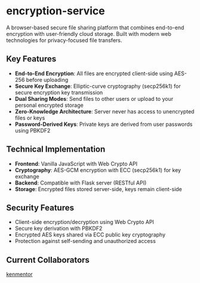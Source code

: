 # encryption-service
A browser-based secure file sharing platform that combines end-to-end encryption with user-friendly cloud storage. Built with modern web technologies for privacy-focused file transfers.

## Key Features
- **End-to-End Encryption**: All files are encrypted client-side using AES-256 before uploading
- **Secure Key Exchange**: Elliptic-curve cryptography (secp256k1) for secure encryption key transmission
- **Dual Sharing Modes**: Send files to other users or upload to your personal encrypted storage
- **Zero-Knowledge Architecture**: Server never has access to unencrypted files or keys
- **Password-Derived Keys**: Private keys are derived from user passwords using PBKDF2

## Technical Implementation
- **Frontend**: Vanilla JavaScript with Web Crypto API
- **Cryptography**: AES-GCM encryption with ECC (secp256k1) for key exchange
- **Backend**: Compatible with Flask server (RESTful API)
- **Storage**: Encrypted files stored server-side, keys remain client-side

## Security Features
- Client-side encryption/decryption using Web Crypto API
- Secure key derivation with PBKDF2
- Encrypted AES keys shared via ECC public key cryptography
- Protection against self-sending and unauthorized access

## Current Collaborators 
[kenmentor](https://github.com/kenmentor)

